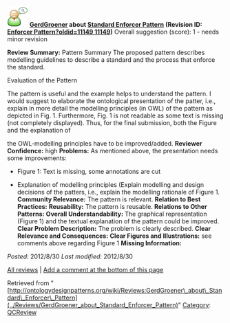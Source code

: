 [![](../images/thumb/2/29/Reviewer.png/48px-Reviewer.png)](../Image/Reviewer.png "Reviewer.png")
__[GerdGroener](../User/GerdGroener "User:GerdGroener") about [Standard Enforcer Pattern](../Submissions/Standard_Enforcer_Pattern "Submissions:Standard Enforcer Pattern") (Revision ID: [Enforcer Pattern?oldid=11149 11149](../Submissions/Standard "http://ontologydesignpatterns.org/wiki/Submissions:Standard"))__
Overall suggestion (score): 1 - needs minor revision




 __Review Summary:__ Pattern Summary
The proposed pattern describes modelling guidelines
to describe a standard and the process that enforce the standard.


Evaluation of the Pattern


The pattern is useful and the example helps to understand the pattern.
I would suggest to elaborate the ontological presentation of the patter,
i.e., explain in more detail the modelling principles (in OWL) of the pattern
as depicted in Fig. 1.
Furthermore, Fig. 1 is not readable as some text is missing (not completely displayed).
Thus, for the final submission, both the Figure and the explanation of 



the OWL-modelling principles have to be improved/added.
__Reviewer Confidence:__ high
__Problems:__ As mentioned above, the presentation needs some improvements:
- Figure 1: Text is missing, some annotations are cut



- Explanation of modelling principles (Explain modelling and design decisions of the patters, i.e., explain the modelling rationale of Figure 1.
__Community Relevance:__ The pattern is relevant.
__Relation to Best Practices:__ 
__Reusability:__ The pattern is reusable.
__Relations to Other Patterns:__ 
__Overall Understandability:__ The graphical representation (Figure 1) and the textual explanation of the pattern could be improved.
__Clear Problem Description:__ The problem is clearly described.
__Clear Relevance and Consequences:__ 
__Clear Figures and Illustrations:__ see comments above regarding Figure 1
__Missing Information:__ 

_Posted:_ 2012/8/30 _Last modified:_ 2012/8/30



[All reviews](../Reviews/Main "Reviews:Main") | [Add a comment at the bottom of this page](index.php@title=Odp%253AAdd_comment&target=../Reviews/GerdGroener_about_Standard_Enforcer_Pattern#New_comment "http://ontologydesignpatterns.org/wiki/index.php?title=Odp:Add_comment&target=Reviews:GerdGroener_about_Standard_Enforcer_Pattern#New_comment")


Retrieved from "[http://ontologydesignpatterns.org/wiki/Reviews:GerdGroener\_about\_Standard\_Enforcer\_Pattern](../Reviews/GerdGroener_about_Standard_Enforcer_Pattern)"
 [Category](http://ontologydesignpatterns.org/wiki/Special:Categories "Special:Categories"): [QCReview](../Category/QCReview "Category:QCReview")